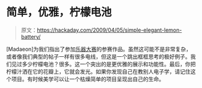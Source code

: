 # 简单，优雅，柠檬电池

> 原文：<https://hackaday.com/2009/04/05/simple-elegant-lemon-battery/>

[Madaeon]为我们指出了参加[乐器大赛](http://static01.instructables.com/contest/epilogchallenge/)的参赛作品。虽然这可能不是非常复杂，或者像我们典型的帖子一样有很多电线，但这是一个跳出框框思考的极好例子。我们见过多少柠檬电池？很多。这一个突出的是更优雅的展示和功能性。最后，你把柠檬汁洒在它的花瓣上，它就会发光。如果你发现自己在教别人电子学，请记住这个项目。有时候美学可以让一个枯燥简单的项目呈现出自己的生命。